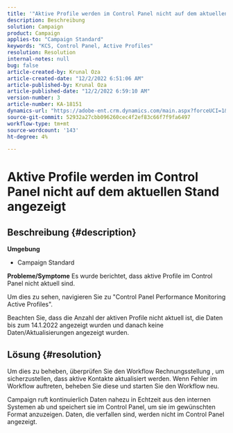 ```yaml
---
title: '"Aktive Profile werden im Control Panel nicht auf dem aktuellen Stand angezeigt.'
description: Beschreibung
solution: Campaign
product: Campaign
applies-to: "Campaign Standard"
keywords: "KCS, Control Panel, Active Profiles"
resolution: Resolution
internal-notes: null
bug: false
article-created-by: Krunal Oza
article-created-date: "12/2/2022 6:51:06 AM"
article-published-by: Krunal Oza
article-published-date: "12/2/2022 6:59:10 AM"
version-number: 3
article-number: KA-18151
dynamics-url: "https://adobe-ent.crm.dynamics.com/main.aspx?forceUCI=1&pagetype=entityrecord&etn=knowledgearticle&id=fe498aaf-0d72-ed11-9561-6045bd006c82"
source-git-commit: 52932a27cbb096260cec4f2ef83c66f7f9fa6497
workflow-type: tm+mt
source-wordcount: '143'
ht-degree: 4%

---
```


# Aktive Profile werden im Control Panel nicht auf dem aktuellen Stand angezeigt

## Beschreibung {#description}

<b>Umgebung</b>
- Campaign Standard



<b>Probleme/Symptome</b>
Es wurde berichtet, dass aktive Profile im Control Panel nicht aktuell sind.

Um dies zu sehen, navigieren Sie zu &quot;Control Panel Performance Monitoring Active Profiles&quot;.

Beachten Sie, dass die Anzahl der aktiven Profile nicht aktuell ist, die Daten bis zum 14.1.2022 angezeigt wurden und danach keine Daten/Aktualisierungen angezeigt wurden.


## Lösung {#resolution}


Um dies zu beheben, überprüfen Sie den Workflow Rechnungsstellung , um sicherzustellen, dass aktive Kontakte aktualisiert werden. Wenn Fehler im Workflow auftreten, beheben Sie diese und starten Sie den Workflow neu.

Campaign ruft kontinuierlich Daten nahezu in Echtzeit aus den internen Systemen ab und speichert sie im Control Panel, um sie im gewünschten Format anzuzeigen. Daten, die verfallen sind, werden nicht im Control Panel angezeigt.




